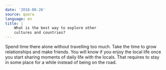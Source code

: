 ```yaml
---
date: '2018-08-26'
source: quora
language: en
title: |
    What is the best way to explore other
    cultures and countries?
---
```


Spend time there alone without travelling too much. Take the time to
grow relationships and make friends. You will know if you enjoy the
local life once you start sharing moments of daily life with the locals.
That requires to stay in some place for a while instead of being on the
road.
